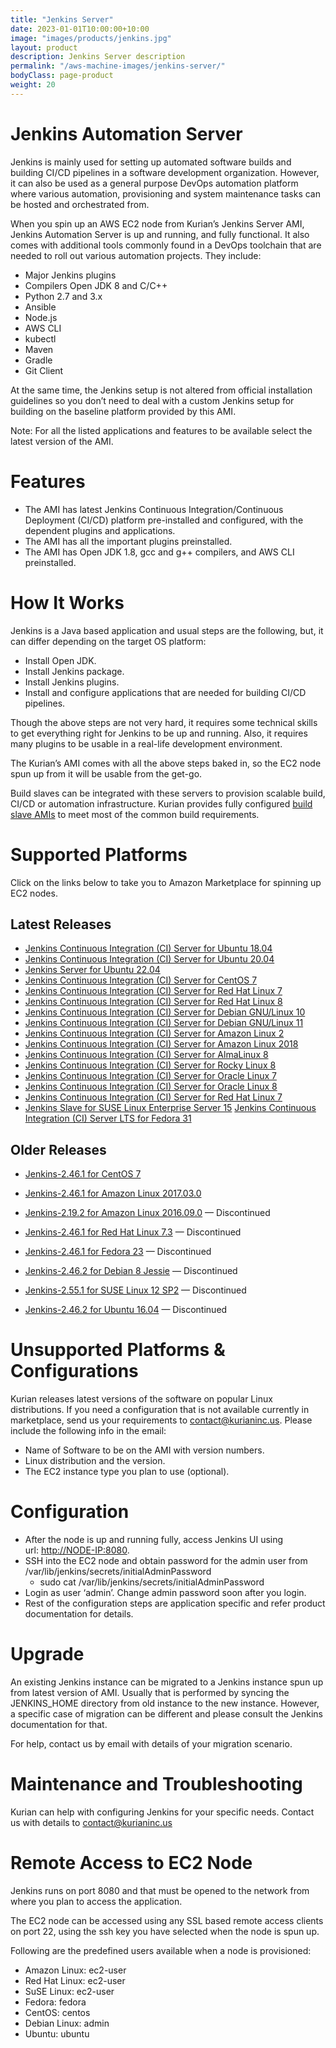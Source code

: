 ```yaml
---
title: "Jenkins Server"
date: 2023-01-01T10:00:00+10:00
image: "images/products/jenkins.jpg"
layout: product
description: Jenkins Server description
permalink: "/aws-machine-images/jenkins-server/"
bodyClass: page-product
weight: 20
---
```


Jenkins Automation Server
=========================

Jenkins is mainly used for setting up automated software builds and building CI/CD pipelines in a software development organization. However, it can also be used as a general purpose DevOps automation platform where various automation, provisioning and system maintenance tasks can be hosted and orchestrated from.

When you spin up an AWS EC2 node from Kurian’s Jenkins Server AMI, Jenkins Automation Server is up and running, and fully functional. It also comes with additional tools commonly found in a DevOps toolchain that are needed to roll out various automation projects. They include:

*   Major Jenkins plugins
*   Compilers Open JDK 8 and C/C++
*   Python 2.7 and 3.x
*   Ansible
*   Node.js
*   AWS CLI
*   kubectl
*   Maven
*   Gradle
*   Git Client

At the same time, the Jenkins setup is not altered from official installation guidelines so you don’t need to deal with a custom Jenkins setup for building on the baseline platform provided by this AMI.

Note: For all the listed applications and features to be available select the latest version of the AMI.

[](https://github.com/kurianinc/ami-pub/wiki/Jenkins-2.x-AMI-by-Kurian#features)Features
========================================================================================

*   The AMI has latest Jenkins Continuous Integration/Continuous Deployment (CI/CD) platform pre-installed and configured, with the dependent plugins and applications.
*   The AMI has all the important plugins preinstalled.
*   The AMI has Open JDK 1.8, gcc and g++ compilers, and AWS CLI preinstalled.

[](https://github.com/kurianinc/ami-pub/wiki/Jenkins-2.x-AMI-by-Kurian#how-it-works)How It Works
================================================================================================

Jenkins is a Java based application and usual steps are the following, but, it can differ depending on the target OS platform:

*   Install Open JDK.
*   Install Jenkins package.
*   Install Jenkins plugins.
*   Install and configure applications that are needed for building CI/CD pipelines.

Though the above steps are not very hard, it requires some technical skills to get everything right for Jenkins to be up and running. Also, it requires many plugins to be usable in a real-life development environment.

The Kurian’s AMI comes with all the above steps baked in, so the EC2 node spun up from it will be usable from the get-go.

Build slaves can be integrated with these servers to provision scalable build, CI/CD or automation infrastructure. Kurian provides fully configured [build slave AMIs](https://github.com/kurianinc/ami-pub/wiki/Jenkins-Build-Slave-AMI-by-Kurian) to meet most of the common build requirements.

[](https://github.com/kurianinc/ami-pub/wiki/Jenkins-2.x-AMI-by-Kurian#supported-platforms)Supported Platforms
==============================================================================================================

Click on the links below to take you to Amazon Marketplace for spinning up EC2 nodes.

[](https://github.com/kurianinc/ami-pub/wiki/Jenkins-2.x-AMI-by-Kurian#latest-releases)Latest Releases
------------------------------------------------------------------------------------------------------


*   [Jenkins Continuous Integration (CI) Server for Ubuntu 18.04](https://aws.amazon.com/marketplace/pp/prodview-lf6ea5oqmech2?sr=0-2&ref_=beagle&applicationId=AWSMPContessa)
*   [Jenkins Continuous Integration (CI) Server for Ubuntu 20.04](https://aws.amazon.com/marketplace/pp/prodview-cpiswc743jbaa?sr=0-10&ref_=beagle&applicationId=AWSMPContessa)
*   [Jenkins Server for Ubuntu 22.04](https://aws.amazon.com/marketplace/pp/prodview-c5gncr7cidf7s?sr=0-1&ref_=beagle&applicationId=AWSMPContessa)
*   [Jenkins Continuous Integration (CI) Server for CentOS 7](https://aws.amazon.com/marketplace/pp/prodview-ekogbgarnpa5m?sr=0-5&ref_=beagle&applicationId=AWSMPContessa)
*   [Jenkins Continuous Integration (CI) Server for Red Hat Linux 7](https://aws.amazon.com/marketplace/pp/prodview-kfol4fptuoo7g?sr=0-18&ref_=beagle&applicationId=AWSMPContessa)
*   [Jenkins Continuous Integration (CI) Server for Red Hat Linux 8](https://aws.amazon.com/marketplace/pp/prodview-ycwgzirvyyrz4?sr=0-11&ref_=beagle&applicationId=AWSMPContessa)
*   [Jenkins Continuous Integration (CI) Server for Debian GNU/Linux 10](https://aws.amazon.com/marketplace/pp/prodview-yenl7v3p524gu?sr=0-12&ref_=beagle&applicationId=AWSMPContessa)
*   [Jenkins Continuous Integration (CI) Server for Debian GNU/Linux 11](https://aws.amazon.com/marketplace/pp/prodview-hchtxt2dzmfru?sr=0-19&ref_=beagle&applicationId=AWSMPContessa)
*   [Jenkins Continuous Integration (CI) Server for Amazon Linux 2](https://aws.amazon.com/marketplace/pp/prodview-lbtexzfoxxklw?sr=0-7&ref_=beagle&applicationId=AWSMPContessa)
*   [Jenkins Continuous Integration (CI) Server for Amazon Linux 2018](https://aws.amazon.com/marketplace/pp/prodview-mcypqjr7p7izm?sr=0-9&ref_=beagle&applicationId=AWSMPContessa)
*   [Jenkins Continuous Integration (CI) Server for AlmaLinux 8](https://aws.amazon.com/marketplace/pp/prodview-sikvr7t56euz4?sr=0-13&ref_=beagle&applicationId=AWSMPContessa)
*   [Jenkins Continuous Integration (CI) Server for Rocky Linux 8](https://aws.amazon.com/marketplace/pp/prodview-3bxkpcim4zdi4?sr=0-15&ref_=beagle&applicationId=AWSMPContessa)
*   [Jenkins Continuous Integration (CI) Server for Oracle Linux 7](https://aws.amazon.com/marketplace/pp/prodview-6on4k6uku7wde?sr=0-17&ref_=beagle&applicationId=AWSMPContessa)
*   [Jenkins Continuous Integration (CI) Server for Oracle Linux 8](https://aws.amazon.com/marketplace/pp/prodview-ebchynvaq3ype?sr=0-16&ref_=beagle&applicationId=AWSMPContessa)
*   [Jenkins Continuous Integration (CI) Server for Red Hat Linux 7](https://aws.amazon.com/marketplace/pp/prodview-kfol4fptuoo7g?sr=0-18&ref_=beagle&applicationId=AWSMPContessa)
*   [Jenkins Slave for SUSE Linux Enterprise Server 15](https://aws.amazon.com/marketplace/pp/prodview-qkbgmcdxvwufy?sr=0-20&ref_=beagle&applicationId=AWSMPContessa)
[Jenkins Continuous Integration (CI) Server LTS for Fedora 31](https://aws.amazon.com/marketplace/pp/prodview-32aogwob2xpqq?sr=0-6&ref_=beagle&applicationId=AWSMPContessa)

[](https://github.com/kurianinc/ami-pub/wiki/Jenkins-2.x-AMI-by-Kurian#older-releases)Older Releases
----------------------------------------------------------------------------------------------------

*   [Jenkins-2.46.1 for CentOS 7](https://aws.amazon.com/marketplace/pp/B071J97823/ref=_ptnr_amidoc_github)
    
*   [Jenkins-2.46.1 for Amazon Linux 2017.03.0](https://aws.amazon.com/marketplace/pp/B072JHMYGB/ref=_ptnr_amidoc_github)
    
*   [Jenkins-2.19.2 for Amazon Linux 2016.09.0](https://aws.amazon.com/marketplace/pp/B01MXMY5Z0/ref=_ptnr_amidoc_github) — Discontinued
    
*   [Jenkins-2.46.1 for Red Hat Linux 7.3](https://aws.amazon.com/marketplace/pp/B071FPCBTZ/ref=_ptnr_amidoc_github) — Discontinued
    
*   [Jenkins-2.46.1 for Fedora 23](https://aws.amazon.com/marketplace/pp/B072M3G9PK/ref=_ptnr_amidoc_github) — Discontinued
    
*   [Jenkins-2.46.2 for Debian 8 Jessie](https://aws.amazon.com/marketplace/pp/B071FPC4TW/ref=_ptnr_amidoc_github) — Discontinued
    
*   [Jenkins-2.55.1 for SUSE Linux 12 SP2](https://aws.amazon.com/marketplace/pp/B072F75PP1/ref_=_ptnr_amidoc_github) — Discontinued
    
*   [Jenkins-2.46.2 for Ubuntu 16.04](https://aws.amazon.com/marketplace/pp/B072PZVZFF/ref=_ptnr_amidoc_github) — Discontinued
    

[](https://github.com/kurianinc/ami-pub/wiki/Jenkins-2.x-AMI-by-Kurian#unsupported-platforms--configurations)Unsupported Platforms & Configurations
===================================================================================================================================================

Kurian releases latest versions of the software on popular Linux distributions. If you need a configuration that is not available currently in marketplace, send us your requirements to [contact@kurianinc.us](mailto:contact@kurianinc.us). Please include the following info in the email:

*   Name of Software to be on the AMI with version numbers.
*   Linux distribution and the version.
*   The EC2 instance type you plan to use (optional).

[](https://github.com/kurianinc/ami-pub/wiki/Jenkins-2.x-AMI-by-Kurian#configuration)Configuration
==================================================================================================

*   After the node is up and running fully, access Jenkins UI using url: [http://NODE-IP:8080](http://node-ip:8080/).
*   SSH into the EC2 node and obtain password for the admin user from /var/lib/jenkins/secrets/initialAdminPassword
    *   sudo cat /var/lib/jenkins/secrets/initialAdminPassword
*   Login as user ‘admin’. Change admin password soon after you login.
*   Rest of the configuration steps are application specific and refer product documentation for details.

[](https://github.com/kurianinc/ami-pub/wiki/Jenkins-2.x-AMI-by-Kurian#upgrade)Upgrade
======================================================================================

An existing Jenkins instance can be migrated to a Jenkins instance spun up from latest version of AMI. Usually that is performed by syncing the JENKINS\_HOME directory from old instance to the new instance. However, a specific case of migration can be different and please consult the Jenkins documentation for that.

For help, contact us by email with details of your migration scenario.

[](https://github.com/kurianinc/ami-pub/wiki/Jenkins-2.x-AMI-by-Kurian#maintenance-and-troubleshooting)Maintenance and Troubleshooting
======================================================================================================================================

Kurian can help with configuring Jenkins for your specific needs. Contact us with details to [contact@kurianinc.us](mailto:contact@kurianinc.us)

[](https://github.com/kurianinc/ami-pub/wiki/Jenkins-2.x-AMI-by-Kurian#remote-access-to-ec2-node)Remote Access to EC2 Node
==========================================================================================================================

Jenkins runs on port 8080 and that must be opened to the network from where you plan to access the application.

The EC2 node can be accessed using any SSL based remote access clients on port 22, using the ssh key you have selected when the node is spun up.

Following are the predefined users available when a node is provisioned:

*   Amazon Linux: ec2-user
*   Red Hat Linux: ec2-user
*   SuSE Linux: ec2-user
*   Fedora: fedora
*   CentOS: centos
*   Debian Linux: admin
*   Ubuntu: ubuntu
